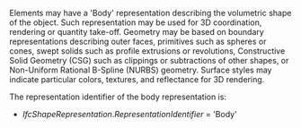Elements may have a 'Body' representation describing the volumetric shape of the object. Such representation may be used for 3D coordination, rendering or quantity take-off. Geometry may be based on boundary representations describing outer faces, primitives such as spheres or cones, swept solids such as profile extrusions or revolutions, Constructive Solid Geometry (CSG) such as clippings or subtractions of other shapes, or Non-Uniform Rational B-Spline (NURBS) geometry. Surface styles may indicate particular colors, textures, and reflectance for 3D rendering.

The representation identifier of the body representation is:

* _IfcShapeRepresentation_._RepresentationIdentifier_ = 'Body'
